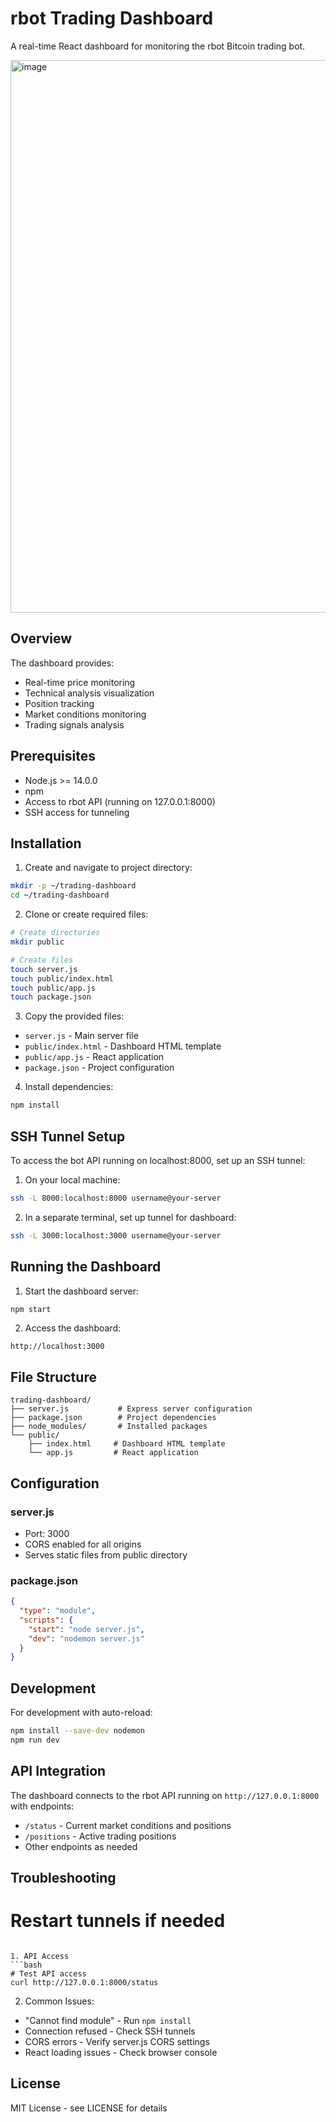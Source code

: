 # rbot Trading Dashboard

A real-time React dashboard for monitoring the rbot Bitcoin trading bot.

<img width="884" alt="image" src="https://github.com/user-attachments/assets/3ae94358-11d4-4c84-a157-0d3d16c75e45" />

## Overview

The dashboard provides:
- Real-time price monitoring
- Technical analysis visualization
- Position tracking
- Market conditions monitoring
- Trading signals analysis

## Prerequisites

- Node.js >= 14.0.0
- npm
- Access to rbot API (running on 127.0.0.1:8000)
- SSH access for tunneling

## Installation

1. Create and navigate to project directory:
```bash
mkdir -p ~/trading-dashboard
cd ~/trading-dashboard
```

2. Clone or create required files:
```bash
# Create directories
mkdir public

# Create files
touch server.js
touch public/index.html
touch public/app.js
touch package.json
```

3. Copy the provided files:
- `server.js` - Main server file
- `public/index.html` - Dashboard HTML template
- `public/app.js` - React application
- `package.json` - Project configuration

4. Install dependencies:
```bash
npm install
```

## SSH Tunnel Setup

To access the bot API running on localhost:8000, set up an SSH tunnel:

1. On your local machine:
```bash
ssh -L 8000:localhost:8000 username@your-server
```

2. In a separate terminal, set up tunnel for dashboard:
```bash
ssh -L 3000:localhost:3000 username@your-server
```

## Running the Dashboard

1. Start the dashboard server:
```bash
npm start
```

2. Access the dashboard:
```
http://localhost:3000
```

## File Structure
```
trading-dashboard/
├── server.js           # Express server configuration
├── package.json        # Project dependencies
├── node_modules/       # Installed packages
└── public/            
    ├── index.html     # Dashboard HTML template
    └── app.js         # React application
```

## Configuration

### server.js
- Port: 3000
- CORS enabled for all origins
- Serves static files from public directory

### package.json
```json
{
  "type": "module",
  "scripts": {
    "start": "node server.js",
    "dev": "nodemon server.js"
  }
}
```

## Development

For development with auto-reload:
```bash
npm install --save-dev nodemon
npm run dev
```

## API Integration

The dashboard connects to the rbot API running on `http://127.0.0.1:8000` with endpoints:
- `/status` - Current market conditions and positions
- `/positions` - Active trading positions
- Other endpoints as needed

## Troubleshooting

# Restart tunnels if needed
```

1. API Access
```bash
# Test API access
curl http://127.0.0.1:8000/status
```

2. Common Issues:
- "Cannot find module" - Run `npm install`
- Connection refused - Check SSH tunnels
- CORS errors - Verify server.js CORS settings
- React loading issues - Check browser console

## License

MIT License - see LICENSE for details
